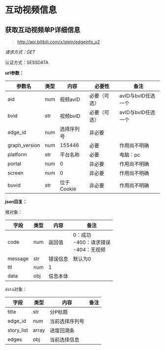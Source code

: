 # 互动视频信息

## 获取互动视频单P详细信息

> http://api.bilibili.com/x/stein/edgeinfo_v2

*请求方式：GET*

认证方式：SESSDATA

**url参数：**

| 参数名        | 类型 | 内容       | 必要性       | 备注               |
| ------------- | ---- | ---------- | ------------ | ------------------ |
| aid           | num  | 视频avID   | 必要（可选） | avID与bvID任选一个 |
| bvid          | str  | 视频bvID   | 必要（可选） | avID与bvID任选一个 |
| edge_id       | num  | 选择序列号 | 非必要       |                    |
| graph_version | num  | 155446     | 必要         | 作用尚不明确       |
| platform      | str  | 平台名称   | 必要         | 电脑：pc           |
| portal        | num  | 0          | 非必要       | 作用尚不明确       |
| screen        | num  | 0          | 非必要       | 作用尚不明确       |
| buvid         | str  | 位于Cookie | 非必要       | 作用尚不明确       |

**json回复：**

根对象：

| 字段    | 类型 | 内容     | 备注                                          |
| ------- | ---- | -------- | --------------------------------------------- |
| code    | num  | 返回值   | 0：成功<br />-400：请求错误<br />-404：无视频 |
| message | str  | 错误信息 | 默认为0                                       |
| ttl     | num  | 1        |                                               |
| data    | obj  | 信息本体 |                                               |

`data`对象：

| 字段         | 类型  | 内容           | 备注                  |
| ------------ | ----- | -------------- | --------------------- |
| title        | str   | 分P标题        |                       |
| edge_id      | num   | 当前选择序列号 |                       |
| story_list   | array | 进度回溯条     |                       |
| edges        | obj   | 当前选择信息   |                       |